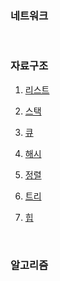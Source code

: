 ### 네트워크

<br>

### 자료구조

1. [리스트](https://github.com/qsdcfd/Year-dream/tree/TIL/Theory/Data_structure/list)

2. [스택](https://github.com/qsdcfd/Year-dream/tree/TIL/Theory/Data_structure/Stack)

3. [큐](https://github.com/qsdcfd/Year-dream/tree/TIL/Theory/Data_structure/Queue)

4. [해시](https://github.com/qsdcfd/Year-dream/tree/TIL/Theory/Data_structure/Hash)

5. [정렬](https://github.com/qsdcfd/Year-dream/tree/TIL/Theory/Data_structure/Sort)

6. [트리](https://github.com/qsdcfd/Year-dream/tree/TIL/Theory/Data_structure/Tree)

7. [힙](https://github.com/qsdcfd/Year-dream/tree/TIL/Theory/Data_structure/Heap)

<br>

### 알고리즘
